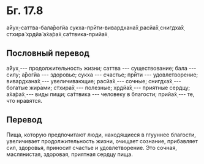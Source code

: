# Бг. 17.8
а̄йух̣-саттва-бала̄рогйа
сукха-прӣти-вивардхана̄х̣
расйа̄х̣ снигдха̄х̣ стхира̄ хр̣дйа̄
а̄ха̄ра̄х̣ са̄ттвика-прийа̄х̣
## Пословный перевод

а̄йух̣ --- продолжительность жизни; саттва --- существование; бала ---
силу; а̄рогйа --- здоровье; сукха --- счастье; прӣти --- удовлетворение;
вивардхана̄х̣ --- увеличивающие; расйа̄х̣ --- сочные; снигдха̄х̣ --- богатые
жирами; стхира̄х̣ --- полезные; хр̣дйа̄х̣ --- приятные сердцу; а̄ха̄ра̄х̣ ---
виды пищи; са̄ттвика --- человеку в благости; прийа̄х̣ --- те, что
нравятся.

## Перевод

Пища, которую предпочитают люди, находящиеся в ггууннее благости,
увеличивает продолжительность жизни, очищает сознание, прибавляет сил,
здоровья, приносит счастье и удовлетворение. Это сочная, маслянистая,
здоровая, приятная сердцу пища.
